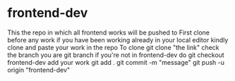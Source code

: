 # frontend-dev
This the repo in which all frontend works will be pushed to
First clone before any work if you have been working already in your local editor kindly clone and paste your work in the repo
To clone
git clone "the link"
check the branch you are git branch
if you're not in frontend-dev do git checkout frontend-dev
add your work git add .
git commit -m "message"
git push -u origin "frontend-dev"
